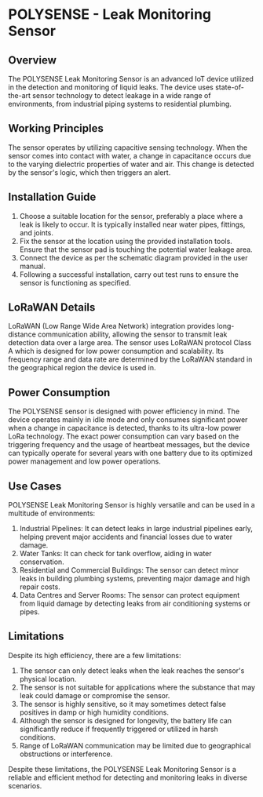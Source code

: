 # POLYSENSE - Leak Monitoring Sensor

## Overview

The POLYSENSE Leak Monitoring Sensor is an advanced IoT device utilized in the detection and monitoring of liquid leaks. The device uses state-of-the-art sensor technology to detect leakage in a wide range of environments, from industrial piping systems to residential plumbing.

## Working Principles

The sensor operates by utilizing capacitive sensing technology. When the sensor comes into contact with water, a change in capacitance occurs due to the varying dielectric properties of water and air. This change is detected by the sensor's logic, which then triggers an alert.

## Installation Guide

1. Choose a suitable location for the sensor, preferably a place where a leak is likely to occur. It is typically installed near water pipes, fittings, and joints.
2. Fix the sensor at the location using the provided installation tools. Ensure that the sensor pad is touching the potential water leakage area.
3. Connect the device as per the schematic diagram provided in the user manual.
4. Following a successful installation, carry out test runs to ensure the sensor is functioning as specified.

## LoRaWAN Details

LoRaWAN (Low Range Wide Area Network) integration provides long-distance communication ability, allowing the sensor to transmit leak detection data over a large area. The sensor uses LoRaWAN protocol Class A which is designed for low power consumption and scalability. Its frequency range and data rate are determined by the LoRaWAN standard in the geographical region the device is used in.

## Power Consumption

The POLYSENSE sensor is designed with power efficiency in mind. The device operates mainly in idle mode and only consumes significant power when a change in capacitance is detected, thanks to its ultra-low power LoRa technology. The exact power consumption can vary based on the triggering frequency and the usage of heartbeat messages, but the device can typically operate for several years with one battery due to its optimized power management and low power operations.

## Use Cases

POLYSENSE Leak Monitoring Sensor is highly versatile and can be used in a multitude of environments:

1. Industrial Pipelines: It can detect leaks in large industrial pipelines early, helping prevent major accidents and financial losses due to water damage.
2. Water Tanks: It can check for tank overflow, aiding in water conservation.
3. Residential and Commercial Buildings: The sensor can detect minor leaks in building plumbing systems, preventing major damage and high repair costs.
4. Data Centres and Server Rooms: The sensor can protect equipment from liquid damage by detecting leaks from air conditioning systems or pipes.

## Limitations

Despite its high efficiency, there are a few limitations:

1. The sensor can only detect leaks when the leak reaches the sensor's physical location.
2. The sensor is not suitable for applications where the substance that may leak could damage or compromise the sensor.
3. The sensor is highly sensitive, so it may sometimes detect false positives in damp or high humidity conditions.
4. Although the sensor is designed for longevity, the battery life can significantly reduce if frequently triggered or utilized in harsh conditions.
5. Range of LoRaWAN communication may be limited due to geographical obstructions or interference. 

Despite these limitations, the POLYSENSE Leak Monitoring Sensor is a reliable and efficient method for detecting and monitoring leaks in diverse scenarios.